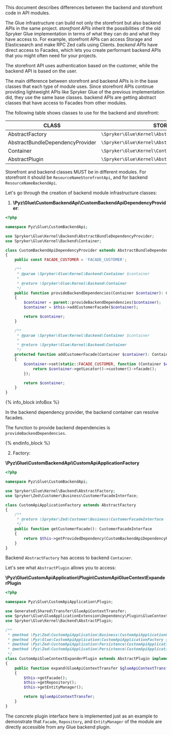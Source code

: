 This document describes differences between the backend and storefront code in API modules.

The Glue infrastructure can build not only the storefront but also backend APIs in the same project. *storefront APIs* inherit the possibilities of the old Spryker Glue implementation in terms of what they can do and what they have access to. For example, storefront APIs can access Storage and Elasticsearch and make RPC Zed calls using Clients. *backend APIs* have direct access to Facades, which lets you create performant backend APIs that you might often need for your projects.

The storefront API uses authentication based on the customer, while the backend API is based on the user.

The main difference between storefront and backend APIs is in the base classes that each type of module uses. Since storefront APIs continue providing lightweight APIs like Spryker Glue of the previous implementation did, they use the same base classes. backend APIs are getting abstract classes that have access to Facades from other modules.

The following table shows classes to use for the backend and storefront:

| CLASS | STOREFRONT | BACKEND |
| --- | --- | --- |
| AbstractFactory | `\Spryker\Glue\Kernel\AbstractFactory` | `\Spryker\Glue\Kernel\Backend\AbstractFactory` |
| AbstractBundleDependencyProvider | `\Spryker\Glue\Kernel\AbstractBundleDependencyProvider` | `\Spryker\Glue\Kernel\Backend\AbstractBundleDependencyProvider` |
| Container | `\Spryker\Glue\Kernel\Container` | `\Spryker\Glue\Kernel\Backend\Container` |
| AbstractPlugin | `\Spryker\Glue\Kernel\AbstractPlugin` | `\Spryker\Glue\Kernel\Backend\AbstractPlugin` |

Storefront and backend classes MUST be in different modules. For storefront it should be `ResourceNameStorefrontApi`, and for backend `ResourceNameBackendApi`.

Let's go through the creation of backend module infrastructure classes:

1. **\Pyz\Glue\CustomBackendApi\CustomBackendApiDependencyProvider**:

```php
<?php

namespace Pyz\Glue\CustomBackendApi;

use Spryker\Glue\Kernel\Backend\AbstractBundleDependencyProvider;
use Spryker\Glue\Kernel\Backend\Container;

class CustomBackendApiDependencyProvider extends AbstractBundleDependencyProvider
{
    public const FACADE_CUSTOMER = 'FACADE_CUSTOMER';

    /**
     * @param \Spryker\Glue\Kernel\Backend\Container $container
     *
     * @return \Spryker\Glue\Kernel\Backend\Container
     */
    public function provideBackendDependencies(Container $container): Container
    {
        $container = parent::provideBackendDependencies($container);
        $container = $this->addCustomerFacade($container);

        return $container;
    }

    /**
     * @param \Spryker\Glue\Kernel\Backend\Container $container
     *
     * @return \Spryker\Glue\Kernel\Backend\Container
     */
    protected function addCustomerFacade(Container $container): Container
    {
        $container->set(static::FACADE_CUSTOMER, function (Container $container) {
            return $container->getLocator()->customer()->facade();
        });

        return $container;
    }
}
```

{% info_block infoBox %}

In the backend dependency provider, the backend container can resolve facades.

The function to provide backend dependencies is `provideBackendDependencies`.

{% endinfo_block %}

2. Factory:

**\Pyz\Glue\CustomBackendApi\CustomApiApplicationFactory**

```php
<?php

namespace Pyz\Glue\CustomBackendApi;

use Spryker\Glue\Kernel\Backend\AbstractFactory;
use Spryker\Zed\Customer\Business\CustomerFacadeInterface;

class CustomApiApplicationFactory extends AbstractFactory
{
    /**
     * @return \Spryker\Zed\Customer\Business\CustomerFacadeInterface
     */
    public function getCustomerFacade(): CustomerFacadeInterface
    {
        return $this->getProvidedDependency(CustomBackendApiDependencyProvider::FACADE_CUSTOMER);
    }
}
```

Backend `AbstractFactory` has access to backend `Container`.

Let's see what `AbstractPlugin` allows you to access:

**\Pyz\Glue\CustomApiApplication\Plugin\CustomApiGlueContextExpanderPlugin**

```php
<?php

namespace Pyz\Glue\CustomApiApplication\Plugin;

use Generated\Shared\Transfer\GlueApiContextTransfer;
use Spryker\Glue\GlueApplicationExtension\Dependency\Plugin\GlueContextExpanderPluginInterface;
use Spryker\Glue\Kernel\Backend\AbstractPlugin;

/**
 * @method \Pyz\Zed\CustomApiApplication\Business\CustomApiApplicationFacadeInterface getFacade()
 * @method \Pyz\Glue\CustomApiApplication\CustomApiApplicationFactory getFactory()
 * @method \Pyz\Zed\CustomApiApplication\Persistence\CustomApiApplicationRepositoryInterface getRepository()
 * @method \Pyz\Zed\CustomApiApplication\Persistence\CustomApiApplicationEntityManagerInterface getEntityManager()
 */
class CustomApiGlueContextExpanderPlugin extends AbstractPlugin implements GlueContextExpanderPluginInterface
{
    public function expand(GlueApiContextTransfer $glueApiContextTransfer): GlueApiContextTransfer
    {
        $this->getFacade();
        $this->getRepository();
        $this->getEntityManager();

        return $glueApiContextTransfer;
    }
}
```

The concrete plugin interface here is implemented just as an example to demonstrate that `Facade`, `Repository`, and `EntityManager` of the module are directly accessible from any Glue backend plugin.